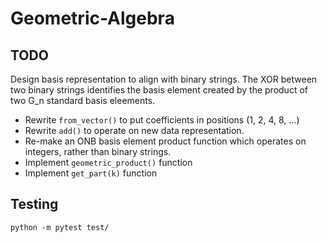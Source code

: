 # Geometric-Algebra

## TODO

Design basis representation to align with binary strings. The XOR between two binary strings identifies the basis element created by the product of two G_n standard basis eleements. 

 <!-- - Rewrite `_get_zero_basis()` to return a flat 2^n length array -->
 - Rewrite `from_vector()` to put coefficients in positions (1, 2, 4, 8, ...)
 - Rewrite `add()` to operate on new data representation.
 - Re-make an ONB basis element product function which operates on integers, rather than binary strings.
 - Implement `geometric_product()` function
 - Implement `get_part(k)` function



## Testing

```
python -m pytest test/
```
